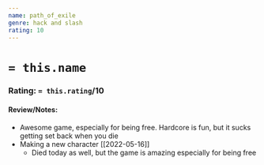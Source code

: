```yaml
---
name: path_of_exile
genre: hack and slash
rating: 10
---
```

# `= this.name`
### Rating: `= this.rating`/10

#### Review/Notes:
- Awesome game, especially for being free. Hardcore is fun, but it sucks getting set back when you die
- Making a new character [[2022-05-16]]
	- Died today as well, but the game is amazing especially for being free